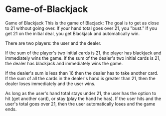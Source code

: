 # Game-of-Blackjack
Game of Blackjack
This is the game of Blacjack:
The goal is to get as close to 21 without going over.
If your hand total goes over 21, you "bust."
If you get 21 on the initial deal, you get Blackjack and automatically win.

There are two players: the user and the dealer.

If the sum of the player's two initial cards is 21, the player has blackjack and immediately wins the game.
If the sum of the dealer's two initial cards is 21, the dealer has blackjack and immediately wins the game.

If the dealer's sum is less than 16 then the dealer has to take another card. 
If the sum of all the cards in the dealer's hand is greater than 21, then the dealer loses immediately and the user wins. 

As long as the user's hand total stays under 21, the user has the option to hit (get another card), or
stay (play the hand he has). If the user hits and the user's total goes over 21, then the user automatically loses
and the game ends.
